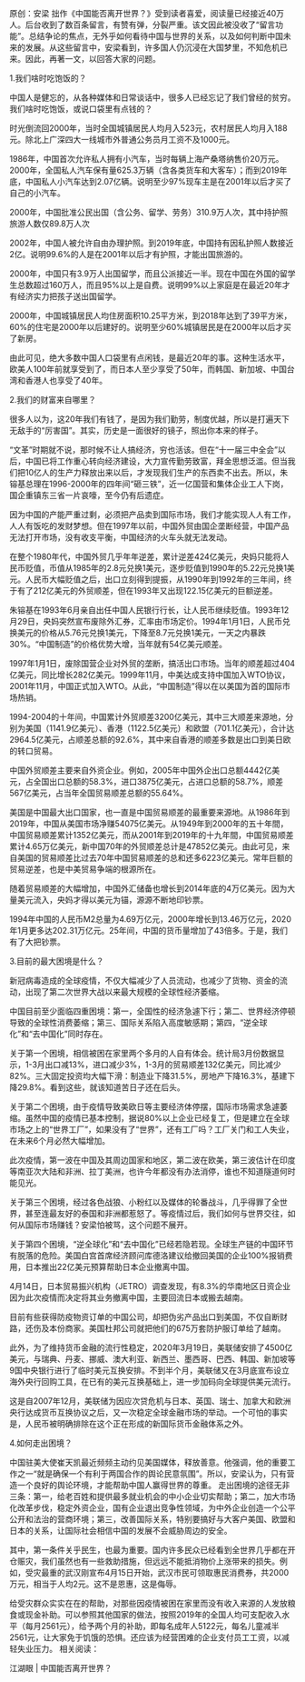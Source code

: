 原创：安梁 拙作《中国能否离开世界？》受到读者喜爱，阅读量已经接近40万人。后台收到了数百条留言，有赞有弹，分裂严重。该文因此被没收了“留言功能”。总结争论的焦点，无外乎如何看待中国与世界的关系，以及如何判断中国未来的发展。从这些留言中，安梁看到，许多国人仍沉浸在大国梦里，不知危机已来。因此，再著一文，以回答大家的问题。

1.我们啥时吃饱饭的？

中国人是健忘的，从各种媒体和日常谈话中，很多人已经忘记了我们曾经的贫穷。我们啥时吃饱饭，或说口袋里有点钱的？

时光倒流回2000年，当时全国城镇居民人均月入523元，农村居民人均月入188元。除北上广深四大一线城市外普通公务员月工资不及1000元。

1986年，中国首次允许私人拥有小汽车，当时每辆上海产桑塔纳售价20万元。2000年，全国私人汽车保有量625.3万辆（含各类货车和大客车）；而到2019年底，中国私人小汽车达到2.07亿辆。说明至少97%现车主是在2001年以后才买了自己的小汽车。

2000年，中国批准公民出国（含公务、留学、劳务）310.9万人次，其中持护照旅游人数仅89.8万人次

2002年，中国人被允许自由办理护照。到2019年底，中国持有因私护照人数接近2亿。说明99.6%的人是在2001年以后才有护照，才能出国旅游的。

2000年，中国只有3.9万人出国留学，而且公派接近一半。现在中国在外国的留学生总数超过160万人，而且95%以上是自费。说明99%以上家庭是在最近20年才有经济实力把孩子送出国留学。

2000年，中国城镇居民人均住房面积10.25平方米，到2018年达到了39平方米，60%的住宅是2000年以后建好的。说明至少60%城镇居民是在2000年以后才买了新房。

由此可见，绝大多数中国人口袋里有点闲钱，是最近20年的事。这种生活水平，欧美人100年前就享受到了，而日本人至少享受了50年，而韩国、新加坡、中国台湾和香港人也享受了40年。

2.我们的财富来自哪里？

很多人以为，这20年我们有钱了，是因为我们勤劳，制度优越，所以是打遍天下无敌手的“厉害国”。其实，历史是一面很好的镜子，照出你本来的样子。

“文革”时期就不说，那时候不让人搞经济，穷也活该。但在“十一届三中全会”以后，中国已将工作重心转向经济建设，大力宣传勤劳致富，拜金思想泛滥。但当我们把10亿人的生产力释放出来以后，才发现我们生产的东西卖不出去。所以，朱镕基总理在1996-2000年的四年间“砸三铁”，近一亿国营和集体企业工人下岗，国企重镇东三省一片哀嚎，至今仍有后遗症。

因为中国的产能严重过剩，必须把产品卖到国际市场，我们才能实现人人有工作，人人有饭吃的发财梦想。但在1997年以前，中国外贸由国企垄断经营，中国产品无法打开市场，没有收支平衡，中国经济的火车头就无法发动。

在整个1980年代，中国外贸几乎年年逆差，累计逆差424亿美元，央妈只能将人民币贬值，币值从1985年的2.8元兑换1美元，逐步贬值到1990年的5.22元兑换1美元。人民币大幅贬值之后，出口立刻得到提振，从1990年到1992年的三年间，终于有了212亿美元的外贸顺差，但在1993年又出现122.15亿美元的巨额逆差。

朱镕基在1993年6月亲自出任中国人民银行行长，让人民币继续贬值。1993年12月29日，央妈突然宣布废除外汇券，汇率由市场定价。1994年1月1日，人民币兑换美元的价格从5.76元兑换1美元，下降至8.7元兑换1美元，一天之内暴跌30%。“中国制造”的价格优势大增，当年就有54亿美元顺差。

1997年1月1日，废除国营企业对外贸的垄断，搞活出口市场。当年的顺差超过404亿美元，同比增长282亿美元。1999年11月，中美达成支持中国加入WTO协议，2001年11月，中国正式加入WTO。从此，“中国制造”得以在以美国为首的国际市场热销。

1994-2004的十年间，中国累计外贸顺差3200亿美元，其中三大顺差来源地，分别为美国（1141.9亿美元）、香港（1122.5亿美元）和欧盟（701.1亿美元），合计达2964.5亿美元，占顺差总额的92.6%，其中来自香港的顺差多数是出口到美日欧的转口贸易。

中国外贸顺差主要来自外资企业。例如，2005年中国外企出口总额4442亿美元，占全国出口总额的58.3%，进口3875亿美元，占进口总额的58.7%，顺差567亿美元，占当年全国贸易顺差总额的55.64%。

美国是中国最大出口国家，也一直是中国贸易顺差的最重要来源地。从1986年到2019年，中国从美国市场净赚54075亿美元。从1949年到2000年的五十年間，中国贸易顺差累计1352亿美元，而从2001年到2019年的十九年間，中国贸易顺差累计4.65万亿美元，新中国70年的外贸顺差总计是47852亿美元。由此可见，来自美国的贸易顺差比过去70年中国贸易顺差的总和还多6223亿美元。常年巨额的贸易逆差，也是中美贸易争端的根源所在。

随着贸易顺差的大幅增加，中国外汇储备也增长到2014年底的4万亿美元。因为大量美元流入，央妈才得以美元为锚，源源不断地印钞票。

1994年中国的人民币M2总量为4.69万亿元，2000年增长到13.46万亿元，2020年1月更多达202.31万亿元。25年间，中国的货币量增加了43倍多。于是，我们有了大把钞票。

3.目前的最大困境是什么？

新冠病毒造成的全球疫情，不仅大幅减少了人员流动，也减少了货物、资金的流动，出现了第二次世界大战以来最大规模的全球性经济萎缩。

中国目前至少面临四重困境：第一，全国性的经济急遽下行；第二、世界经济停顿导致的全球性消费萎缩；第三、国际关系陷入高度敏感期；第四，“逆全球化”和“去中国化”同时存在。

关于第一个困境，相信被困在家里两个多月的人自有体会。统计局3月份数据显示，1-3月出口减13%，进口减少3%，1-3月的贸易顺差132亿美元，同比减少82%。三大固定投资均大幅下滑：制造业下降31.5%，房地产下降16.3%，基建下降29.8%。看到这些，就该知道苦日子还在后头。

关于第二个困境，由于疫情导致美欧日等主要经济体停摆，国际市场需求急遽萎缩。虽然中国的疫情已基本控制，据说80%以上企业已经复工，但是建立在全球市场之上的“世界工厂”，如果没有了“世界”，还有工厂吗？工厂关门和工人失业，在未来6个月必然大幅增加。

此次疫情，第一波在中国及其周边国家和地区，第二波在欧美，第三波估计在印度等南亚次大陆和非洲、拉丁美洲，也许今年都没有办法消停，谁也不知道隧道何时能见光。

关于第三个困境，经过各色战狼、小粉红以及媒体的轮番战斗，几乎得罪了全世界，甚至连最友好的泰国和非洲都惹怒了。等疫情过后，我们如何与世界交往，如何从国际市场赚钱？安梁怕被骂，这个问题不展开。

关于第四个困境，“逆全球化”和“去中国化”已经若隐若现。全球生产链的中国环节有脱落的危险。美国白宫首席经济顾问库德洛建议给撤回美国的企业100%报销费用，日本推出22亿美元预算帮助日本企业撤离中国。

4月14日，日本贸易振兴机构（JETRO）调查发现，有8.3%的华南地区日资企业因为此次疫情而决定将其业务撤离中国，主要回流日本或搬去越南。 

目前有些获得防疫物资订单的中国公司，却把伪劣产品出口到美国，不仅自断财路，还伤及本份商家。美国杜邦公司就把他们的675万套防护服订单给了越南。

此外，为了维持货币金融的流行性稳定，2020年3月19日，美联储安排了4500亿美元，与瑞典、丹麦、挪威、澳大利亚、新西兰、墨西哥、巴西、韩国、新加坡等9国中央银行进行了临时美元互换安排。不到半个月，美联储又在3月底宣布设立海外央行回购工具，在已有的美元互换基础上，进一步加码向全球提供美元流行。

这是自2007年12月，美联储为因应次贷危机与日本、英国、瑞士、加拿大和欧洲央行达成货币互换协议之后，又一次稳定全球金融市场的举动。一个可怕的事实是，人民币被明确排除在这个正在形成的新国际货币金融体系之外。

4.如何走出困境？

中国驻美大使崔天凯最近频频主动约见美国媒体，释放善意。他强调，他的重要工作之一“就是确保一个有利于两国合作的舆论民意氛围”。所以，安梁认为，只有营造一个良好的舆论环境，才能帮助中国人赢得世界的尊重。 走出困境的途径无非三条：第一，给老百姓和提供最多就业机会的中小企业切实帮助；第二，加大市场化改革步伐，稳定外资企业，国有企业退出竞争性领域，为中外企业创造一个公平公开和法治的营商环境；第三，改善国际关系，特别要搞好与大客户美国、欧盟和日本的关系，让国际社会相信中国的发展不会威胁周边的安全。

其中，第一条件关乎民生，也最为重要。国内许多民众已经看到全世界几乎都在开仓赈灾，我们虽然也有一些救助措施，但远远不能抵消物价上涨带来的损失。例如，受灾最重的武汉刚宣布4月15日开始，武汉市民可领取惠民消费券，共2000万元，相当于人均2元。这不是恩惠，这是侮辱。 

给受灾群众实实在在的帮助，对那些因疫情被困在家里而没有收入来源的人发放粮食或现金补助。可以参照其他国家的做法，按照2019年的全国人均可支配收入水平（每月2561元），给予两个月的补助，即每名成年人5122元，每名儿童减半2561元，让大家免于饥饿的恐惧。还应该为经营困难的企业支付员工工资，以减轻失业压力。 相关阅读：

江湖眼 | 中国能否离开世界？ 


